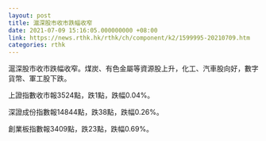 ```yaml
---
layout: post
title: 滬深股市收市跌幅收窄
date: 2021-07-09 15:16:05.000000000 +08:00
link: https://news.rthk.hk/rthk/ch/component/k2/1599995-20210709.htm
categories: rthk
---
```


滬深股市收市跌幅收窄。煤炭、有色金屬等資源股上升，化工、汽車股向好，數字貨幣、軍工股下跌。

上證指數收市報3524點，跌1點，跌幅0.04%。

深證成份指數報14844點，跌38點，跌幅0.26%。

創業板指數報3409點，跌23點，跌幅0.69%。
